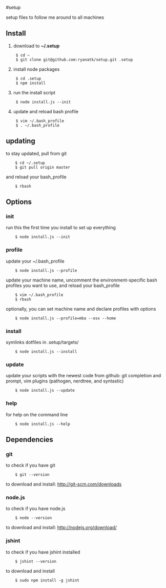 #setup

setup files to follow me around to all machines

## Install

1. download to **~/.setup**

        $ cd ~
        $ git clone git@github.com:ryanatk/setup.git .setup

1. install node packages

        $ cd .setup
        $ npm install

1. run the install script

        $ node install.js --init
   
1. update and reload bash profile

		$ vim ~/.bash_profile
		$ . ~/.bash_profile
        
## updating

to stay updated, pull from git

		$ cd ~/.setup
		$ git pull origin master
		
and reload your bash_profile

		$ rbash


## Options

### init

run this the first time you install to set up everything

        $ node install.js --init

### profile

update your ~/.bash_profile
        
        $ node install.js --profile
        
update your machine name, uncomment the environment-specific bash profiles you want to use, and reload your bash_profile

		$ vim ~/.bash_profile
		$ rbash
		
optionally, you can set machine name and declare profiles with options

        $ node install.js --profile=mba --osx --home
		
### install

symlinks dotfiles in .setup/targets/

        $ node install.js --install

### update

update your scripts with the newest code from github: git completion and prompt, vim plugins (pathogen, nerdtree, and syntastic)
		
		$ node install.js --update
		

### help

for help on the command line

		$ node install.js --help
		
		
## Dependencies

### git

to check if you have git

        $ git --version

to download and install: <http://git-scm.com/downloads>

### node.js

to check if you have node.js

        $ node --version
        
to download and install: <http://nodejs.org/download/>

### jshint

to check if you have jshint installed

        $ jshint --version
        
to download and install

        $ sudo npm install -g jshint
        
       